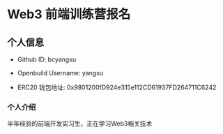 # Web3 前端训练营报名

## 个人信息

* Github ID: bcyangxu

* Openbuild Username: yangxu

* ERC20 钱包地址: 0x9801200fD924e315e112CD61937FD264711C6242

### 个人介绍
半年经验的前端开发实习生，正在学习Web3相关技术


